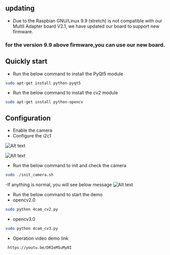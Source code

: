 ## updating
- Due to the Raspbian GNU/Linux 9.9 (stretch) is not compatible with our Multli Adapter board V2.1, we have updated our board to    support     new firmware.
### for the version 9.9 above firmware,you can use our new board.



## Quickly start
  - Run the below command to install the PyQt5 module
  ```Bash
  sudo apt-get install python-pyqt5
  ```
  - Run the below command to install the cv2 module
  ```Bash
  sudo apt-get install python-opencv
  ```

## Configuration
- Enable the camera 
- Configure the i2c1 

![Alt text](https://github.com/ArduCAM/RaspberryPi/blob/master/data/cfg_i2c1_1.png)

![Alt text](https://github.com/ArduCAM/RaspberryPi/blob/master/data/cfg_i2c1_2.png)

- Run the below command to init and check the camera
```Bash
sudo ./init_camera.sh
```
-If anything is normal, you will see below message
![Alt text](https://github.com/ArduCAM/RaspberryPi/blob/master/data/check_msg.png)

- Run the below command to start the demo
- opencv2.0
```Bash
sudo python 4cam_cv2.py
```
- opencv3.0
```Bash
sudo python 4cam_cv3.py
```
- Operation video demo link
```bash
 https://youtu.be/DRIeM5uMy0I
```

